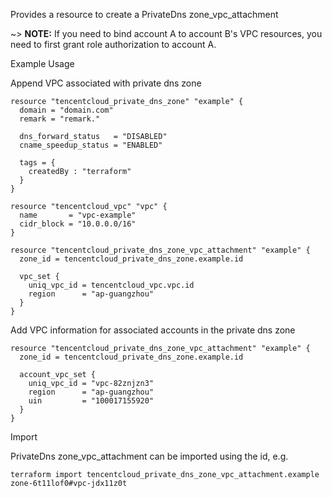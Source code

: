 Provides a resource to create a PrivateDns zone_vpc_attachment

~> **NOTE:**  If you need to bind account A to account B's VPC resources, you need to first grant role authorization to account A.

Example Usage

Append VPC associated with private dns zone

```hcl
resource "tencentcloud_private_dns_zone" "example" {
  domain = "domain.com"
  remark = "remark."

  dns_forward_status   = "DISABLED"
  cname_speedup_status = "ENABLED"

  tags = {
    createdBy : "terraform"
  }
}

resource "tencentcloud_vpc" "vpc" {
  name       = "vpc-example"
  cidr_block = "10.0.0.0/16"
}

resource "tencentcloud_private_dns_zone_vpc_attachment" "example" {
  zone_id = tencentcloud_private_dns_zone.example.id

  vpc_set {
    uniq_vpc_id = tencentcloud_vpc.vpc.id
    region      = "ap-guangzhou"
  }
}
```

Add VPC information for associated accounts in the private dns zone

```hcl
resource "tencentcloud_private_dns_zone_vpc_attachment" "example" {
  zone_id = tencentcloud_private_dns_zone.example.id

  account_vpc_set {
    uniq_vpc_id = "vpc-82znjzn3"
    region      = "ap-guangzhou"
    uin         = "100017155920"
  }
}
```

Import

PrivateDns zone_vpc_attachment can be imported using the id, e.g.

```
terraform import tencentcloud_private_dns_zone_vpc_attachment.example zone-6t11lof0#vpc-jdx11z0t
```